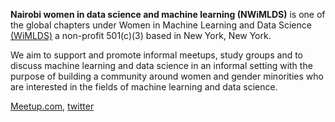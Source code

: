 **Nairobi women in data science and machine learning (NWiMLDS)** is one of the global chapters under Women in Machine Learning and Data Science [(WiMLDS)](http://wimlds.org) a non-profit 501(c)(3) based in New York, New York.

We aim to support and promote informal meetups, study groups and to discuss machine learning and data science in an informal setting with the purpose of building a community around women and gender minorities who are interested in the fields of machine learning and data science.

[Meetup.com](http://meetu.ps/c/2MXv7/CXKpL/f), [twitter](https://twitter.com/WiMLDS_Nairobi)
